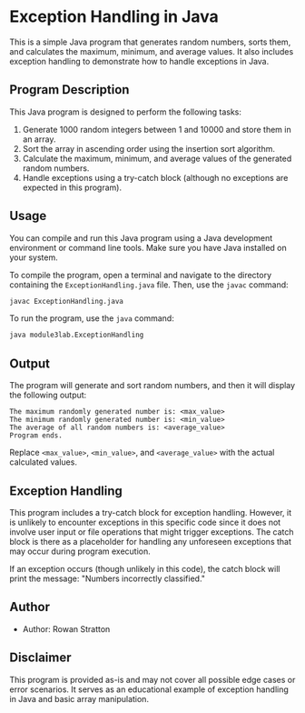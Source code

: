 # Exception Handling in Java

This is a simple Java program that generates random numbers, sorts them, and calculates the maximum, minimum, and average values. It also includes exception handling to demonstrate how to handle exceptions in Java.

## Program Description

This Java program is designed to perform the following tasks:

1. Generate 1000 random integers between 1 and 10000 and store them in an array.
2. Sort the array in ascending order using the insertion sort algorithm.
3. Calculate the maximum, minimum, and average values of the generated random numbers.
4. Handle exceptions using a try-catch block (although no exceptions are expected in this program).

## Usage

You can compile and run this Java program using a Java development environment or command line tools. Make sure you have Java installed on your system.

To compile the program, open a terminal and navigate to the directory containing the `ExceptionHandling.java` file. Then, use the `javac` command:

```bash
javac ExceptionHandling.java
```

To run the program, use the `java` command:

```bash
java module3lab.ExceptionHandling
```

## Output

The program will generate and sort random numbers, and then it will display the following output:

```
The maximum randomly generated number is: <max_value>
The minimum randomly generated number is: <min_value>
The average of all random numbers is: <average_value>
Program ends.
```

Replace `<max_value>`, `<min_value>`, and `<average_value>` with the actual calculated values.

## Exception Handling

This program includes a try-catch block for exception handling. However, it is unlikely to encounter exceptions in this specific code since it does not involve user input or file operations that might trigger exceptions. The catch block is there as a placeholder for handling any unforeseen exceptions that may occur during program execution.

If an exception occurs (though unlikely in this code), the catch block will print the message: "Numbers incorrectly classified."

## Author

- Author: Rowan Stratton

## Disclaimer

This program is provided as-is and may not cover all possible edge cases or error scenarios. It serves as an educational example of exception handling in Java and basic array manipulation.
